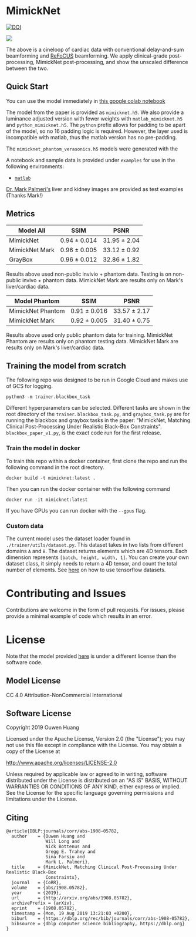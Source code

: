 # MimickNet
[![DOI](https://zenodo.org/badge/DOI/10.5281/zenodo.3368028.svg)](https://doi.org/10.5281/zenodo.3368028)

<img src="./examples/cardiac_horizontal_cineloop.gif">

The above is a cineloop of cardiac data with conventional delay-and-sum beamforming and [ReFoCUS](https://ieeexplore.ieee.org/document/8580195) beamforming. We apply clinical-grade post-processing, MimickNet post-processing, and show the unscaled difference between the two.

## Quick Start
You can use the model immediately in [this google colab notebook](https://colab.research.google.com/drive/1R_ARqpWoiHcUQWg1Fxwyx-ZkLi0IZ5qs)

The model from the paper is provided as `mimicknet.h5`. We also provide a luminance adjusted version with fewer weights with `matlab_mimicknet.h5` and `python_mimicknet.h5`. The `python` prefix allows for padding to be apart of the model, so no 16 padding logic is required. However, the layer used is incompatible with matlab, thus the matlab version has no pre-padding.

The `mimicknet_phantom_verasonics.h5` models were generated with the 

A notebook and sample data is provided under `examples` for use in the following environments:
 - [`matlab`](https://github.com/Ouwen/MimickNet/blob/master/examples/matlab_example.m)

[Dr. Mark Palmeri's](https://github.com/mlp6) liver and kidney images are provided as test examples (Thanks Mark!)

## Metrics
| Model All         | SSIM          | PSNR          |
| ----------------- |:-------------:|:-------------:|
| MimickNet         | 0.94 ± 0.014  | 31.95 ± 2.04  |
| MimickNet Mark    | 0.96 ± 0.005  | 33.12 ± 0.92  |
| GrayBox           | 0.96 ± 0.012  | 32.86 ± 1.82  |

Results above used non-public invivio + phantom data. 
Testing is on non-public invivo + phantom data.
MimickNet Mark are results only on Mark's liver/cardiac data.


| Model Phantom     | SSIM          | PSNR          |
| ----------------- |:-------------:|:-------------:|
| MimickNet Phantom | 0.91 ± 0.016  | 33.57 ± 2.17  |
| MimickNet Mark    | 0.92 ± 0.005  | 31.40 ± 0.75  |

Results above used only public phantom data for training.
MimickNet Phantom are results only on phantom testing data.
MimickNet Mark are results only on Mark's liver/cardiac data.

## Training the model from scratch
The following repo was designed to be run in Google Cloud and makes use of GCS for logging.
```
python3 -m trainer.blackbox_task
```
Different hyperparameters can be selected. Different tasks are shown in the root directory of the `trainer`. `blackbox_task.py`, and `graybox_task.py` are for running the blackbox and graybox tasks in the paper: "MimickNet, Matching Clinical Post-Processing Under Realistic Black-Box Constraints". `blackbox_paper_v1.py`, is the exact code run for the first release.

### Train the model in docker
To train this repo within a docker container, first clone the repo and run the following command in the root directory.
```
docker build -t mimicknet:latest .
```
Then you can run the docker container with the following command
```
docker run -it mimicknet:latest
```
If you have GPUs you can run docker with the `--gpus` flag.

### Custom data
The current model uses the dataset loader found in `./trainer/utils/dataset.py`. This dataset takes in two lists from different domains `A` and `B`. The dataset returns elements which are 4D tensors. Each dimension represents `[batch, height, width, 1]`. You can create your own dataset class, it simply needs to return a 4D tensor, and count the total number of elements. See [here](https://www.tensorflow.org/datasets/overview) on how to use tensorflow datasets.

# Contributing and Issues
Contributions are welcome in the form of pull requests.
For issues, please provide a minimal example of code which results in an error.

# License
Note that the model provided [here](https://github.com/Ouwen/MimickNet/tree/master/examples) is under a different license than the software code.

## Model License
CC 4.0 Attribution-NonCommercial International

## Software License
Copyright 2019 Ouwen Huang

Licensed under the Apache License, Version 2.0 (the "License"); you may not use this file except in compliance with the License. You may obtain a copy of the License at

http://www.apache.org/licenses/LICENSE-2.0

Unless required by applicable law or agreed to in writing, software distributed under the License is distributed on an "AS IS" BASIS, WITHOUT WARRANTIES OR CONDITIONS OF ANY KIND, either express or implied. See the License for the specific language governing permissions and limitations under the License.

## Citing
```
@article{DBLP:journals/corr/abs-1908-05782,
  author    = {Ouwen Huang and
               Will Long and
               Nick Bottenus and
               Gregg E. Trahey and
               Sina Farsiu and
               Mark L. Palmeri},
  title     = {MimickNet, Matching Clinical Post-Processing Under Realistic Black-Box
               Constraints},
  journal   = {CoRR},
  volume    = {abs/1908.05782},
  year      = {2019},
  url       = {http://arxiv.org/abs/1908.05782},
  archivePrefix = {arXiv},
  eprint    = {1908.05782},
  timestamp = {Mon, 19 Aug 2019 13:21:03 +0200},
  biburl    = {https://dblp.org/rec/bib/journals/corr/abs-1908-05782},
  bibsource = {dblp computer science bibliography, https://dblp.org}
}
```